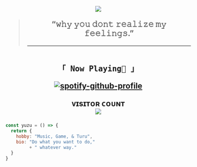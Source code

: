 <h2 align="center"><br>

<img src="https://media0.giphy.com/media/4xKJUTzWPAVoY/giphy.gif?cid=6c09b9527iykv4i64kzg6o96mxylf7v3sh60phwx4kfl9pqh&ep=v1_internal_gif_by_id&rid=giphy.gif&ct=g"/></p>
> “𝚠𝚑𝚢 𝚢𝚘𝚞 𝚍𝚘𝚗𝚝 𝚛𝚎𝚊𝚕𝚒𝚣𝚎 𝚖𝚢 𝚏𝚎𝚎𝚕𝚒𝚗𝚐𝚜.” 
>
> ----
<p align="center"> 
  <samp>
  <br>
    「 <b>Now Playing🎵</b> 」
    <br>
  <samp>
  </p>

[![spotify-github-profile](https://spotify-github-profile.kittinanx.com/api/view?uid=31zpff6t6t36vc6smeetmu7agndi&cover_image=true&theme=novatorem&show_offline=true&background_color=121212&interchange=true&bar_color=53b14f&bar_color_cover=false)](https://spotify-github-profile.kittinanx.com/api/view?uid=31zpff6t6t36vc6smeetmu7agndi&redirect=true)

<p align="center"> 
  ᴠɪsɪᴛᴏʀ ᴄᴏᴜɴᴛ<br>
  <img src="https://profile-counter.glitch.me/ywxzyy/count.svg" />

<!--p align="center"> <a href="https://twitter.com/" target="blank"><img src="https://img.shields.io/twitter/follow/YuzuMocca?logo=twitter&style=for-the-badge" alt="yuzumocca" /></a-->

###
```js
const yuzu = () => {
  return {
    hobby: "Music, Game, & Turu",
    bio: "Do what you want to do,"
         + " whatever way."
  }
}
```
